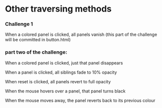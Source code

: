 # Other traversing methods

### Challenge 1

When a colored panel is clicked, all panels vanish (this part of the challenge will be committed in button.html)

### part two of the challenge:
When a colored panel is clicked, just that panel disappears

When a panel is clicked, all siblings fade to 10% opacity

When reset is clicked, all panels revert to full opacity

When the mouse hovers over a panel, that panel turns black

When the mouse moves away, the panel reverts back to its previous colour